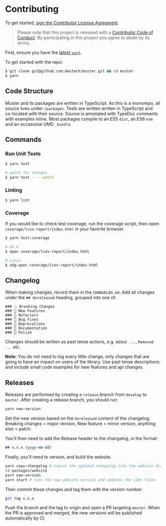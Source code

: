 # Contributing

To get started, <a href="https://www.clahub.com/agreements/dwstech/muster">sign the Contributor License Agreement</a>.

> Please note that this project is released with a [Contributor Code of Conduct](./CODE_OF_CONDUCT.md).
> By participating in this project you agree to abide by its terms.

First, ensure you have the [latest `yarn`](https://yarnpkg.com/).

To get started with the repo:

```sh
$ git clone git@github.com:dwstech/muster.git && cd muster
$ yarn
```

## Code Structure

Muster and its packages are written in TypeScript. As this is a monorepo, all source lives under `/packages`. Tests are written written in TypeScript and co-located with their source. Source is annotated with TypeDoc comments with examples inline. Most packages compile to an ES5 `dist`, an ES6 `esm` and an occasional UMD `_bundle`.

## Commands

### Run Unit Tests

```sh
$ yarn test

# watch for changes
$ yarn test -- --watch
```

### Linting

```sh
$ yarn lint
```

### Coverage

If you would like to check test coverage, run the coverage script, then open
`coverage/lcov-report/index.html` in your favorite browser.

```sh
$ yarn test:coverage

# OS X
$ open coverage/lcov-report/index.html

# Linux
$ xdg-open coverage/lcov-report/index.html
```

## Changelog

When making changes, record them in the `CHANGELOG.md`. Add all changes under the `## Unreleased` heading, grouped into one of:

```
### 💥 Breaking Changes
### 🚀 New Features
### 🔧 Refactors
### 🐛 Bug Fixes
### 🚨 Deprecations
### 📝 Documentation
### 💅 Polish
```

Changes should be written as past tense actions, e.g. `Added ...`, `Removed ...` etc.

**Note:** You do not need to log every little change, only changes that are going to have an impact on users of the library. Use past tense descriptions and include small code examples for new features and api changes.

## Releases

Releases are performed by creating a `release` branch from `develop` to `master`. After creating a release branch, you should run:

```bash
yarn new-version
```
Set the new version based on the `Unreleased` content of the changelog. Breaking changes = major version, New feature = minor version, anything else = patch.

You'll then need to add the Release header to the changelog, in the format:

```markdown
## x.x.x (yyyy-mm-dd)
```

Finally, you'll need to version, and build the website.

```bash
yarn copy:changelog # copies the updated changelog into the website dir
cd packages/website
yarn new-version
yarn start # runs the new website version and updates the i18n files
```

Then commit these changes and tag them with the version number.

```bash
git tag x.x.x
```

Push the branch and the tag to origin and open a PR targeting `master`. When the PR is approved and merged, the new versions will be published automatically by CI.
